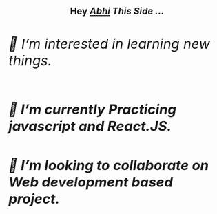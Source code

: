 <h2 align="center">Hey <a href="https://github.com/AbhiSingh58"><em>Abhi<em></a> This Side ...<h2>
<!-- <hr> -->
<div align="left">  
  <h6>👀 I’m interested in learning new things.</h6>
  <h5>🌱 I’m currently Practicing javascript and React.JS.</h5>
  <h5>💞️ I’m looking to collaborate on Web development based project.</h5>
</div>  

<!---
AbhiSingh58/AbhiSingh58 is a ✨ special ✨ repository because its `README.md` (this file) appears on your GitHub profile.
You can click the Preview link to take a look at your changes.
--->


<!-- <h1><em>Contact Me .. <em><h1> -->


